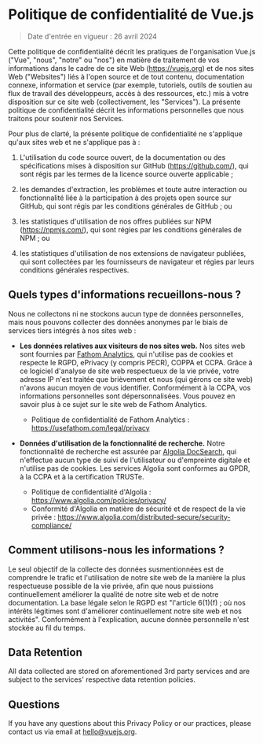# Politique de confidentialité de Vue.js

> Date d'entrée en vigueur : 26 avril 2024

Cette politique de confidentialité décrit les pratiques de l'organisation Vue.js ("Vue", "nous", "notre" ou "nos") en matière de traitement de vos informations dans le cadre de ce site Web (https://vuejs.org) et de nos sites Web ("Websites") liés à l'open source et de tout contenu, documentation connexe, information et service (par exemple, tutoriels, outils de soutien au flux de travail des développeurs, accès à des ressources, etc.) mis à votre disposition sur ce site web (collectivement, les "Services"). La présente politique de confidentialité décrit les informations personnelles que nous traitons pour soutenir nos Services.

Pour plus de clarté, la présente politique de confidentialité ne s'applique qu'aux sites web et ne s'applique pas à :

1. L'utilisation du code source ouvert, de la documentation ou des spécifications mises à disposition sur GitHub (https://github.com/), qui sont régis par les termes de la licence source ouverte applicable ;

2. les demandes d'extraction, les problèmes et toute autre interaction ou fonctionnalité liée à la participation à des projets open source sur GitHub, qui sont régis par les conditions générales de GitHub ; ou

3. les statistiques d'utilisation de nos offres publiées sur NPM (https://npmjs.com/), qui sont régies par les conditions générales de NPM ; ou

4. les statistiques d'utilisation de nos extensions de navigateur publiées, qui sont collectées par les fournisseurs de navigateur et régies par leurs conditions générales respectives.

## Quels types d'informations recueillons-nous ?

Nous ne collectons ni ne stockons aucun type de données personnelles, mais nous pouvons collecter des données anonymes par le biais de services tiers intégrés à nos sites web :

- **Les données relatives aux visiteurs de nos sites web.** Nos sites web sont fournies par [Fathom Analytics](https://usefathom.com/), qui n'utilise pas de cookies et respecte le RGPD, ePrivacy (y compris PECR), COPPA et CCPA. Grâce à ce logiciel d'analyse de site web respectueux de la vie privée, votre adresse IP n'est traitée que brièvement et nous (qui gérons ce site web) n'avons aucun moyen de vous identifier. Conformément à la CCPA, vos informations personnelles sont dépersonnalisées. Vous pouvez en savoir plus à ce sujet sur le site web de Fathom Analytics.

  - Politique de confidentialité de Fathom Analytics : https://usefathom.com/legal/privacy

- **Données d'utilisation de la fonctionnalité de recherche.** Notre fonctionnalité de recherche est assurée par [Algolia DocSearch](https://docsearch.algolia.com/), qui n'effectue aucun type de suivi de l'utilisateur ou d'empreinte digitale et n'utilise pas de cookies. Les services Algolia sont conformes au GPDR, à la CCPA et à la certification TRUSTe.

  - Politique de confidentialité d'Algolia : https://www.algolia.com/policies/privacy/
  - Conformité d'Algolia en matière de sécurité et de respect de la vie privée : https://www.algolia.com/distributed-secure/security-compliance/

## Comment utilisons-nous les informations ?

Le seul objectif de la collecte des données susmentionnées est de comprendre le trafic et l'utilisation de notre site web de la manière la plus respectueuse possible de la vie privée, afin que nous puissions continuellement améliorer la qualité de notre site web et de notre documentation. La base légale selon le RGPD est "l'article 6(1)(f) ; où nos intérêts légitimes sont d'améliorer continuellement notre site web et nos activités". Conformément à l'explication, aucune donnée personnelle n'est stockée au fil du temps.

## Data Retention

All data collected are stored on aforementioned 3rd party services and are subject to the services' respective data retention policies.

## Questions

If you have any questions about this Privacy Policy or our practices, please contact us via email at hello@vuejs.org.